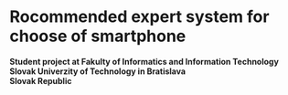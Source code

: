 <b> Rocommended expert system for choose of smartphone<b>
==
 Student project at Fakulty of Informatics and Information Technology  <br>
 Slovak Univerzity of Technology in Bratislava <br>
 Slovak Republic